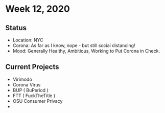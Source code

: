# Week 12, 2020
## Status
- Location: NYC
- Corona: As far as I know, nope - but still social distancing!
- Mood: Generally Healthy, Ambitious, Working to Put Corona in Check.
## Current Projects
- Virimodo
- Corona Virus
- BUP ( BuPeriod )
- FTT ( FuckTheTitle )
- OSU Consumer Privacy
- 
